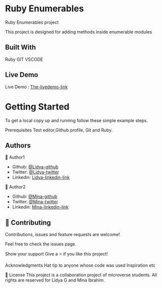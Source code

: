 # Ruby Enumerables


Ruby Enumerables project

This project is designed for adding methods inside enumerable modules


## Built With
 Ruby
 GIT
 VSCODE

## Live Demo
Live Demo : [The-livedemo-link](https://repl.it/@MinaAnwar/MicroPettyComputationalscience#main.rb
)

<h1>Getting Started</h1>

To get a local copy up and running follow these simple example steps.

Prerequisites Text editor,Github profile, Git and Ruby.

<h2>Authors</h2>

👤 Author1

- Github: [@Lidya-github ](https://github.com/Lidya1234)
- Twitter: [@Lidya-twitter](https://twitter.com/Lidya42676629)
- Linkedin: [Lidya-linkedin-link](https://www.linkedin.com/in/lidya-ghebreigziabher-4a94391aa/)

👤 Author2

- Github: [@Mina-github ](https://github.com/coldatlas)
- Twitter: [@Mina-twitter](https://twitter.com/coldyatlas)
- Linkedin: [Mina-linkedin-link](https://www.linkedin.com/in/coldyatlas/)

## 🤝 Contributing

 Contributions, issues and feature requests are welcome!

Feel free to check the issues page.

Show your support Give a ⭐️ if you like this project!

Acknowledgments Hat tip to anyone whose code was used Inspiration etc

📝 License This project is a collaboration project of microverse students. All rights are reserved for Lidya G and Mina Ibrahim.
